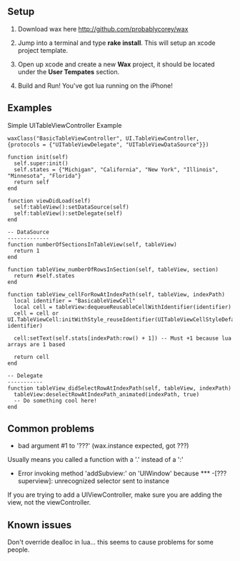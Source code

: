 Setup
-----

1. Download wax here http://github.com/probablycorey/wax

2. Jump into a terminal and type **rake install**. This will setup an xcode project template.

3. Open up xcode and create a new **Wax** project, it should be located under the **User Tempates** section. 

4. Build and Run! You've got lua running on the iPhone!


Examples
--------

Simple UITableViewController Example

    waxClass("BasicTableViewController", UI.TableViewController, {protocols = {"UITableViewDelegate", "UITableViewDataSource"}})

    function init(self)
      self.super:init()
      self.states = {"Michigan", "California", "New York", "Illinois", "Minnesota", "Florida"}
      return self
    end

    function viewDidLoad(self)
      self:tableView():setDataSource(self)
      self:tableView():setDelegate(self)
    end

    -- DataSource
    -------------
    function numberOfSectionsInTableView(self, tableView)
      return 1
    end

    function tableView_numberOfRowsInSection(self, tableView, section)
      return #self.states
    end

    function tableView_cellForRowAtIndexPath(self, tableView, indexPath)  
      local identifier = "BasicableViewCell"
      local cell = tableView:dequeueReusableCellWithIdentifier(identifier)
      cell = cell or UI.TableViewCell:initWithStyle_reuseIdentifier(UITableViewCellStyleDefault, identifier)  

      cell:setText(self.stats[indexPath:row() + 1]) -- Must +1 because lua arrays are 1 based

      return cell
    end

    -- Delegate
    -----------
    function tableView_didSelectRowAtIndexPath(self, tableView, indexPath)
      tableView:deselectRowAtIndexPath_animated(indexPath, true)
      -- Do something cool here!
    end

Common problems
---------------
- bad argument #1 to '???' (wax.instance expected, got ???)

Usually means you called a function with a '.' instead of a ':'

- Error invoking method 'addSubview:' on 'UIWindow' because *** -[??? superview]: unrecognized selector sent to instance

If you are trying to add a UIViewController, make sure you are adding the view, not the viewController.

Known issues
------------
Don't override dealloc in lua... this seems to cause problems for some people.